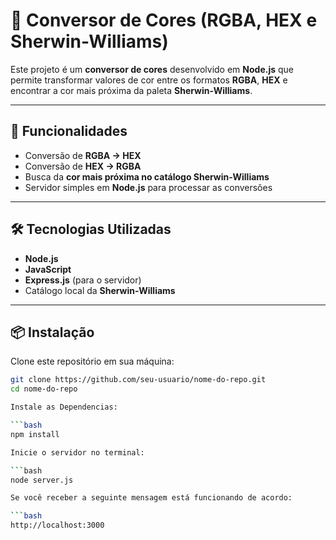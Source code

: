 # 🎨 Conversor de Cores (RGBA, HEX e Sherwin-Williams)

Este projeto é um **conversor de cores** desenvolvido em **Node.js** que permite transformar valores de cor entre os formatos **RGBA**, **HEX** e encontrar a cor mais próxima da paleta **Sherwin-Williams**.

---

## 🚀 Funcionalidades
- Conversão de **RGBA → HEX**
- Conversão de **HEX → RGBA**
- Busca da **cor mais próxima no catálogo Sherwin-Williams**
- Servidor simples em **Node.js** para processar as conversões

---

## 🛠️ Tecnologias Utilizadas
- **Node.js**
- **JavaScript**
- **Express.js** (para o servidor)
- Catálogo local da **Sherwin-Williams**

---

## 📦 Instalação

Clone este repositório em sua máquina:

```bash
git clone https://github.com/seu-usuario/nome-do-repo.git
cd nome-do-repo

Instale as Dependencias:

```bash
npm install

Inicie o servidor no terminal:

```bash
node server.js

Se você receber a seguinte mensagem está funcionando de acordo:

```bash
http://localhost:3000
